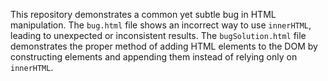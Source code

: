 This repository demonstrates a common yet subtle bug in HTML manipulation. The `bug.html` file shows an incorrect way to use `innerHTML`, leading to unexpected or inconsistent results. The `bugSolution.html` file demonstrates the proper method of adding HTML elements to the DOM by constructing elements and appending them instead of relying only on `innerHTML`.